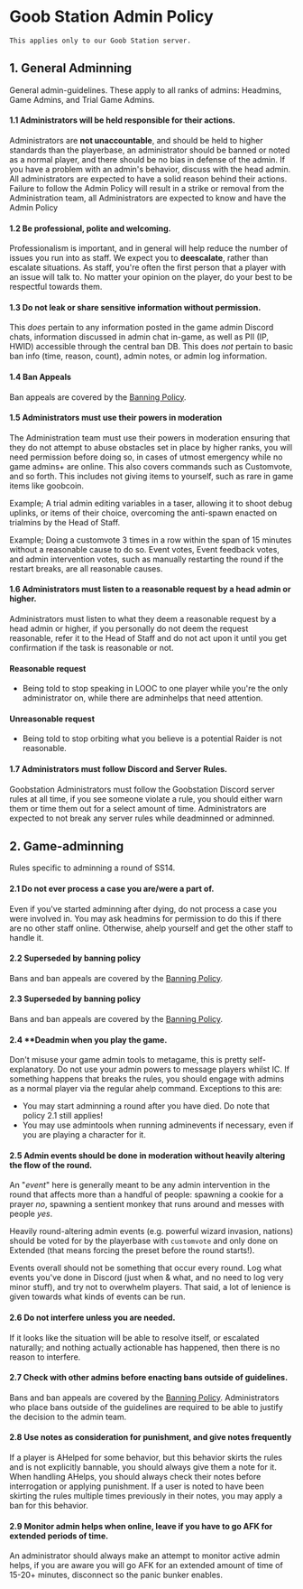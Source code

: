# Goob Station Admin Policy

```admonish warning
This applies only to our Goob Station server.
```

## 1. General Adminning
General admin-guidelines. These apply to all ranks of admins: Headmins, Game Admins, and Trial Game Admins.
#### 1.1 **Administrators will be held responsible for their actions.**
Administrators are **not unaccountable**, and should be held to higher standards than the playerbase, an administrator should be banned or noted as a normal player, and there should be no bias in defense of the admin. If you have a problem with an admin's behavior, discuss with the head admin. All administrators are expected to have a solid reason behind their actions. Failure to follow the Admin Policy will result in a strike or removal from the Administration team, all Administrators are expected to know and have the Admin Policy 
#### 1.2 **Be professional, polite and welcoming.**
Professionalism is important, and in general will help reduce the number of issues you run into as staff. We expect you to **deescalate**, rather than escalate situations.
As staff, you're often the first person that a player with an issue will talk to. No matter your opinion on the player, do your best to be respectful towards them.
#### 1.3 **Do not leak or share sensitive information without permission.**
This *does* pertain to any information posted in the game admin Discord chats, information discussed in admin chat in-game, as well as PII (IP, HWID) accessible through the central ban DB. This does *not* pertain to basic ban info (time, reason, count), admin notes, or admin log information.
#### 1.4 **Ban Appeals**
Ban appeals are covered by the [Banning Policy](./wizards-den-banning-policy.md).
#### 1.5 **Administrators must use their powers in moderation**
The Administration team must use their powers in moderation ensuring that they do not attempt to abuse obstacles set in place by higher ranks, you will need permission before doing so, in cases of utmost emergency while no game admins+ are online. This also covers commands such as Customvote, and so forth. This includes not giving items to yourself, such as rare in game items like goobcoin.

Example; A trial admin editing variables in a taser, allowing it to shoot debug uplinks, or items of their choice, overcoming the anti-spawn enacted on trialmins by the Head of Staff.

Example; Doing a customvote 3 times in a row within the span of 15 minutes without a reasonable cause to do so. Event votes, Event feedback votes, and admin intervention votes, such as manually restarting the round if the restart breaks, are all reasonable causes.

#### **1.6 Administrators must listen to a reasonable request by a head admin or higher.**
Administrators must listen to what they deem a reasonable request by a head admin or higher, if you personally do not deem the request reasonable, refer it to the Head of Staff and do not act upon it until you get confirmation if the task is reasonable or not.

#### Reasonable request
- Being told to stop speaking in LOOC to one player while you're the only administrator on, while there are adminhelps that need attention.

#### Unreasonable request

- Being told to stop orbiting what you believe is a potential Raider is not reasonable.

#### **1.7 Administrators must follow Discord and Server Rules.**
Goobstation Administrators must follow the Goobstation Discord server rules at all time, if you see someone violate a rule, you should either warn them or time them out for a select amount of time. Administrators are expected to not break any server rules while deadminned or adminned.
####
## 2. Game-adminning
Rules specific to adminning a round of SS14.
#### 2.1 **Do not ever process a case you are/were a part of.**
Even if you've started adminning after dying, do not process a case you were involved in. You may ask headmins for permission to do this if there are no other staff online. Otherwise, ahelp yourself and get the other staff to handle it.
#### 2.2 **Superseded by banning policy**
Bans and ban appeals are covered by the [Banning Policy](./wizards-den-banning-policy.md).
#### 2.3 **Superseded by banning policy**
Bans and ban appeals are covered by the [Banning Policy](./wizards-den-banning-policy.md).
#### 2.4 **Deadmin when you play the game.
Don't misuse your game admin tools to metagame, this is pretty self-explanatory. Do not use your admin powers to message players whilst IC. If something happens that breaks the rules, you should engage with admins as a normal player via the regular ahelp command. Exceptions to this are:

- You may start adminning a round after you have died. Do note that policy 2.1 still applies!
- You may use admintools when running adminevents if necessary, even if you are playing a character for it.
#### 2.5 **Admin events should be done in moderation without heavily altering the flow of the round.**
An "*event*" here is generally meant to be any admin intervention in the round that affects more than a handful of people: spawning a cookie for a prayer *no*, spawning a sentient monkey that runs around and messes with people *yes*.

Heavily round-altering admin events (e.g. powerful wizard invasion, nations) should be voted for by the playerbase with `customvote` and only done on Extended (that means forcing the preset before the round starts!).

Events overall should not be something that occur every round. Log what events you've done in Discord (just when & what, and no need to log very minor stuff), and try not to overwhelm players. That said, a lot of lenience is given towards what kinds of events can be run.

#### 2.6 **Do not interfere unless you are needed.**
If it looks like the situation will be able to resolve itself, or escalated naturally; and nothing actually actionable has happened, then there is no reason to interfere.
#### 2.7 **Check with other admins before enacting bans outside of guidelines.**
Bans and ban appeals are covered by the [Banning Policy](./wizards-den-banning-policy.md). Administrators who place bans outside of the guidelines are required to be able to justify the decision to the admin team.
#### 2.8 **Use notes as consideration for punishment, and give notes frequently**
If a player is AHelped for some behavior, but this behavior skirts the rules and is not explicitly bannable, you should always give them a note for it. When handling AHelps, you should always check their notes before interrogation or applying punishment. If a user is noted to have been skirting the rules multiple times previously in their notes, you may apply a ban for this behavior.
#### 2.9 **Monitor admin helps when online, leave if you have to go AFK for extended periods of time.**
An administrator should always make an attempt to monitor active admin helps, if you are aware you will go AFK for an extended amount of time of 15-20+ minutes, disconnect so the panic bunker enables. 
